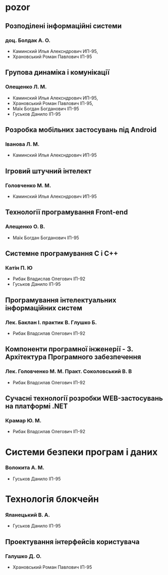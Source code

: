# pozor

## Розподілені інформаційні системи 
### доц. Болдак А. О.
- Каминский Илья Алексндрович ИП-95, 
- Храновський Роман Павлович ІП-95

## Групова динаміка і комунікації
### Олещенко Л. М.
- Каминский Илья Алексндрович ИП-95, 
- Храновський Роман Павлович ІП-95,
- Маїк Богдан Богданович ІП-95
- Гуськов Данило ІП-95

## Розробка мобільних застосувань під Android     
### Іванова Л. М.
- Каминский Илья Алексндрович ИП-95

## Ігровий штучний інтелект     
### Головченко М. М.
- Каминский Илья Алексндрович ИП-95

## Технології програмування Front-end
### Алещенко О. В.
- Маїк Богдан Богданович ІП-95

## Системне програмування C і C++
### Катін П. Ю
- Рибак Владислав Олегович ІП-92
- Гуськов Данило ІП-95

## Програмування інтелектуальних інформаційних систем
### Лек. Баклан І. практик В. Глушко Б.
- Рибак Владсилав Олегович ІП-92

## Компоненти програмної інженерії - 3. Архітектура Програмного забезпечення
### Лек. Головченко М. М. Практ. Соколовський В. В
- Рибак Владсилав Олегович ІП-92

## Сучасні технології розробки WEB-застосувань на платформі .NET
### Крамар Ю. М.
- Рибак Владсилав Олегович ІП-92

# Системи безпеки програм і даних
### Волокита А. М.
- Гуськов Данило ІП-95

# Технологія блокчейн
### Яланецький В. А.
- Гуськов Данило ІП-95

## Проектування інтерфейсів користувача
### Галушко Д. О.
- Храновський Роман Павлович ІП-95
